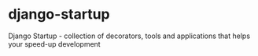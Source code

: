 django-startup
==============

Django Startup - collection of decorators, tools and applications that helps your speed-up development